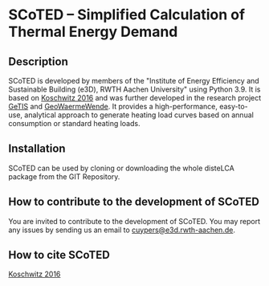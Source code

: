 # SCoTED – Simplified Calculation of Thermal Energy Demand

<!---[![License](http://img.shields.io/:license-mit-blue.svg)](http://doge.mit-license.org)-->

## Description
SCoTED is developed by members of the "Institute of Energy Efficiency and Sustainable Building (e3D), RWTH Aachen University" using Python 3.9. It is based on [Koschwitz 2016](https://www.researchgate.net/publication/311304412_Softwaregestutzte_Warmebedarfsermittlung_bei_Informations-_und_Ressourcenknappheit) and was further developed in the research project [GeTIS](https://www.enargus.de/pub/bscw.cgi/?op=enargus.eps2&q=GeTis&v=10&id=365838) and [GeoWaermeWende](https://www.enargus.de/pub/bscw.cgi/?op=enargus.eps2&q=GeoWaermeWende&v=10&id=10567045). It provides a high-performance, easy-to-use, analytical approach to generate heating load curves based on annual consumption or standard heating loads.


## Installation
SCoTED can be used by cloning or downloading the whole disteLCA package from the GIT Repository.

## How to contribute to the development of SCoTED
You are invited to contribute to the development of SCoTED. You may report any issues by sending us an email to cuypers@e3d.rwth-aachen.de.

## How to cite SCoTED
[Koschwitz 2016](https://www.researchgate.net/publication/311304412_Softwaregestutzte_Warmebedarfsermittlung_bei_Informations-_und_Ressourcenknappheit)
